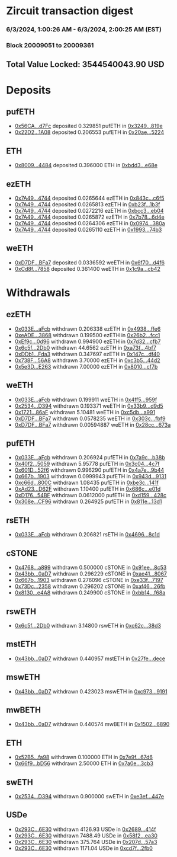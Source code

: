 # Zircuit transaction digest
### 6/3/2024, 1:00:26 AM - 6/3/2024, 2:00:25 AM (EST)
### Block 20009051 to 20009361

## Total Value Locked: 3544540043.90 USD

# Deposits
## pufETH
- [0x56CA...d7Fc](https://etherscan.io/address/0x56CA8eCdF6930303280aDe80CCCC99c71982d7Fc) deposited 0.329851 pufETH in [0x3249...819e](https://etherscan.io/tx/0x56CA8eCdF6930303280aDe80CCCC99c71982d7Fc)
- [0x22D2...1A08](https://etherscan.io/address/0x22D225E59DF9d37c7b9b98393D0259F7117D1A08) deposited 0.206553 pufETH in [0x20ae...5224](https://etherscan.io/tx/0x22D225E59DF9d37c7b9b98393D0259F7117D1A08)
## ETH
- [0x8009...4484](https://etherscan.io/address/0x8009C9A9Bea61fd9214Da66070dFC914a4e64484) deposited 0.396000 ETH in [0xbdd3...e68e](https://etherscan.io/tx/0x8009C9A9Bea61fd9214Da66070dFC914a4e64484)
## ezETH
- [0x7A49...4744](https://etherscan.io/address/0x7A493Be5c2ce014cD049Bf178a1ac0Db1B434744) deposited 0.0265644 ezETH in [0x843c...c6f5](https://etherscan.io/tx/0x7A493Be5c2ce014cD049Bf178a1ac0Db1B434744)
- [0x7A49...4744](https://etherscan.io/address/0x7A493Be5c2ce014cD049Bf178a1ac0Db1B434744) deposited 0.0265813 ezETH in [0xb23f...1b3f](https://etherscan.io/tx/0x7A493Be5c2ce014cD049Bf178a1ac0Db1B434744)
- [0x7A49...4744](https://etherscan.io/address/0x7A493Be5c2ce014cD049Bf178a1ac0Db1B434744) deposited 0.0272216 ezETH in [0xbcc3...eb04](https://etherscan.io/tx/0x7A493Be5c2ce014cD049Bf178a1ac0Db1B434744)
- [0x7A49...4744](https://etherscan.io/address/0x7A493Be5c2ce014cD049Bf178a1ac0Db1B434744) deposited 0.0265872 ezETH in [0x7b78...6d4e](https://etherscan.io/tx/0x7A493Be5c2ce014cD049Bf178a1ac0Db1B434744)
- [0x7A49...4744](https://etherscan.io/address/0x7A493Be5c2ce014cD049Bf178a1ac0Db1B434744) deposited 0.0264306 ezETH in [0x0974...380a](https://etherscan.io/tx/0x7A493Be5c2ce014cD049Bf178a1ac0Db1B434744)
- [0x7A49...4744](https://etherscan.io/address/0x7A493Be5c2ce014cD049Bf178a1ac0Db1B434744) deposited 0.0265110 ezETH in [0x1993...74b3](https://etherscan.io/tx/0x7A493Be5c2ce014cD049Bf178a1ac0Db1B434744)
## weETH
- [0xD7DF...BFa7](https://etherscan.io/address/0xD7DF7E085214743530afF339aFC420c7c720BFa7) deposited 0.0336592 weETH in [0x6f70...d4f6](https://etherscan.io/tx/0xD7DF7E085214743530afF339aFC420c7c720BFa7)
- [0xCd8f...7858](https://etherscan.io/address/0xCd8f6e975f878138370375a759A603aAED097858) deposited 0.361400 weETH in [0x1c9a...cb42](https://etherscan.io/tx/0xCd8f6e975f878138370375a759A603aAED097858)
# Withdrawals
## ezETH
- [0x033E...aFcb](https://etherscan.io/address/0x033ED97b012810Bb4E4F53bcDB665f52D385aFcb) withdrawn 0.206338 ezETH in [0x4938...ffe6](https://etherscan.io/tx/0x033ED97b012810Bb4E4F53bcDB665f52D385aFcb)
- [0xeADE...3868](https://etherscan.io/address/0xeADE62596062E385B0013e7401a0d2CB5F593868) withdrawn 0.199500 ezETH in [0x26b2...fcc1](https://etherscan.io/tx/0xeADE62596062E385B0013e7401a0d2CB5F593868)
- [0xEf9c...0d96](https://etherscan.io/address/0xEf9cC1a75eA7502FA63ce718fC73544b3C990d96) withdrawn 0.994900 ezETH in [0x7d32...cfb7](https://etherscan.io/tx/0xEf9cC1a75eA7502FA63ce718fC73544b3C990d96)
- [0x6c5f...2Db0](https://etherscan.io/address/0x6c5f55A63b3adD7DE067c401aA6e72Bcf5ed2Db0) withdrawn 44.6562 ezETH in [0xa73f...4bf7](https://etherscan.io/tx/0x6c5f55A63b3adD7DE067c401aA6e72Bcf5ed2Db0)
- [0xDDb1...Fda3](https://etherscan.io/address/0xDDb120d096F6cBd6d59B7dA5B5d59429e6EdFda3) withdrawn 0.347697 ezETH in [0x147c...df40](https://etherscan.io/tx/0xDDb120d096F6cBd6d59B7dA5B5d59429e6EdFda3)
- [0x738F...56A8](https://etherscan.io/address/0x738FE7d52b0B89a1CB8740c97b3CAd2DA6d256A8) withdrawn 3.70000 ezETH in [0xc3b5...44d2](https://etherscan.io/tx/0x738FE7d52b0B89a1CB8740c97b3CAd2DA6d256A8)
- [0x5e3D...E263](https://etherscan.io/address/0x5e3D413c7583F192AfB375F4Ec8856105F12E263) withdrawn 7.00000 ezETH in [0x8010...cf7b](https://etherscan.io/tx/0x5e3D413c7583F192AfB375F4Ec8856105F12E263)
## weETH
- [0x033E...aFcb](https://etherscan.io/address/0x033ED97b012810Bb4E4F53bcDB665f52D385aFcb) withdrawn 0.199911 weETH in [0x4ff5...959f](https://etherscan.io/tx/0x033ED97b012810Bb4E4F53bcDB665f52D385aFcb)
- [0x2534...D394](https://etherscan.io/address/0x2534D157Aa918294890EbA03602B32A98c60D394) withdrawn 0.193371 weETH in [0x33b9...d9d5](https://etherscan.io/tx/0x2534D157Aa918294890EbA03602B32A98c60D394)
- [0x1721...86aF](https://etherscan.io/address/0x1721C274EE2470e6146596Df804A7480f6Cf86aF) withdrawn 5.10481 weETH in [0xc5db...a991](https://etherscan.io/tx/0x1721C274EE2470e6146596Df804A7480f6Cf86aF)
- [0xD7DF...BFa7](https://etherscan.io/address/0xD7DF7E085214743530afF339aFC420c7c720BFa7) withdrawn 0.0578235 weETH in [0x303c...fbf9](https://etherscan.io/tx/0xD7DF7E085214743530afF339aFC420c7c720BFa7)
- [0xD7DF...BFa7](https://etherscan.io/address/0xD7DF7E085214743530afF339aFC420c7c720BFa7) withdrawn 0.00594887 weETH in [0x28cc...673a](https://etherscan.io/tx/0xD7DF7E085214743530afF339aFC420c7c720BFa7)
## pufETH
- [0x033E...aFcb](https://etherscan.io/address/0x033ED97b012810Bb4E4F53bcDB665f52D385aFcb) withdrawn 0.206924 pufETH in [0x7a9c...b38b](https://etherscan.io/tx/0x033ED97b012810Bb4E4F53bcDB665f52D385aFcb)
- [0x40f2...5059](https://etherscan.io/address/0x40f244c38a5fBe5865112CfE274219D32f2a5059) withdrawn 5.95778 pufETH in [0x3c04...4c7f](https://etherscan.io/tx/0x40f244c38a5fBe5865112CfE274219D32f2a5059)
- [0x601D...52f6](https://etherscan.io/address/0x601DF68C24EB4e4D1f51939d27c3FF01c94752f6) withdrawn 0.996290 pufETH in [0x4a7e...9b44](https://etherscan.io/tx/0x601DF68C24EB4e4D1f51939d27c3FF01c94752f6)
- [0x667b...1903](https://etherscan.io/address/0x667b28dAAe318F230aA319cf06fa74c050151903) withdrawn 0.0999943 pufETH in [0x943d...9131](https://etherscan.io/tx/0x667b28dAAe318F230aA319cf06fa74c050151903)
- [0xc66d...800C](https://etherscan.io/address/0xc66dAF4D12f42FEC4074233D1f5df192d72E800C) withdrawn 1.08435 pufETH in [0xbe3c...141f](https://etherscan.io/tx/0xc66dAF4D12f42FEC4074233D1f5df192d72E800C)
- [0xAd23...D62F](https://etherscan.io/address/0xAd230dB35Db01FA070C78b697E1Dbd64Fb26D62F) withdrawn 1.10400 pufETH in [0x686c...e01d](https://etherscan.io/tx/0xAd230dB35Db01FA070C78b697E1Dbd64Fb26D62F)
- [0xD176...54BF](https://etherscan.io/address/0xD176E9dab5B682Be32532073aBa194612a5D54BF) withdrawn 0.0612000 pufETH in [0xd159...428c](https://etherscan.io/tx/0xD176E9dab5B682Be32532073aBa194612a5D54BF)
- [0x308e...CF96](https://etherscan.io/address/0x308e9DCE27CD3a7B45b08ee9fE2dD5D3a27CCF96) withdrawn 0.264925 pufETH in [0x811e...13d1](https://etherscan.io/tx/0x308e9DCE27CD3a7B45b08ee9fE2dD5D3a27CCF96)
## rsETH
- [0x033E...aFcb](https://etherscan.io/address/0x033ED97b012810Bb4E4F53bcDB665f52D385aFcb) withdrawn 0.206821 rsETH in [0x4696...8c1d](https://etherscan.io/tx/0x033ED97b012810Bb4E4F53bcDB665f52D385aFcb)
## cSTONE
- [0x4768...a899](https://etherscan.io/address/0x476863fc6046371b976b9106359E2a2efa70a899) withdrawn 0.500000 cSTONE in [0x91ee...8c53](https://etherscan.io/tx/0x476863fc6046371b976b9106359E2a2efa70a899)
- [0x43bb...0aD7](https://etherscan.io/address/0x43bbB89E02eb41473E7A8F44a89a31e48Ccd0aD7) withdrawn 0.296229 cSTONE in [0xae41...8067](https://etherscan.io/tx/0x43bbB89E02eb41473E7A8F44a89a31e48Ccd0aD7)
- [0x667b...1903](https://etherscan.io/address/0x667b28dAAe318F230aA319cf06fa74c050151903) withdrawn 0.276096 cSTONE in [0xe33f...7197](https://etherscan.io/tx/0x667b28dAAe318F230aA319cf06fa74c050151903)
- [0x73Dc...2358](https://etherscan.io/address/0x73Dc1128eA5CBEB923E2EBDC12cd2D934d672358) withdrawn 0.296202 cSTONE in [0xaf46...26fb](https://etherscan.io/tx/0x73Dc1128eA5CBEB923E2EBDC12cd2D934d672358)
- [0x8130...e4A8](https://etherscan.io/address/0x8130398E2269Cf05A9482B988C935094e99Ee4A8) withdrawn 0.249900 cSTONE in [0xbb14...f68a](https://etherscan.io/tx/0x8130398E2269Cf05A9482B988C935094e99Ee4A8)
## rswETH
- [0x6c5f...2Db0](https://etherscan.io/address/0x6c5f55A63b3adD7DE067c401aA6e72Bcf5ed2Db0) withdrawn 3.14800 rswETH in [0xc62c...38d3](https://etherscan.io/tx/0x6c5f55A63b3adD7DE067c401aA6e72Bcf5ed2Db0)
## mstETH
- [0x43bb...0aD7](https://etherscan.io/address/0x43bbB89E02eb41473E7A8F44a89a31e48Ccd0aD7) withdrawn 0.440957 mstETH in [0x27fe...dece](https://etherscan.io/tx/0x43bbB89E02eb41473E7A8F44a89a31e48Ccd0aD7)
## mswETH
- [0x43bb...0aD7](https://etherscan.io/address/0x43bbB89E02eb41473E7A8F44a89a31e48Ccd0aD7) withdrawn 0.423023 mswETH in [0xc973...9191](https://etherscan.io/tx/0x43bbB89E02eb41473E7A8F44a89a31e48Ccd0aD7)
## mwBETH
- [0x43bb...0aD7](https://etherscan.io/address/0x43bbB89E02eb41473E7A8F44a89a31e48Ccd0aD7) withdrawn 0.440574 mwBETH in [0x1502...6890](https://etherscan.io/tx/0x43bbB89E02eb41473E7A8F44a89a31e48Ccd0aD7)
## ETH
- [0x52B5...fa98](https://etherscan.io/address/0x52B572e36db2D6e07f3d07A88f50695781DAfa98) withdrawn 0.100000 ETH in [0x7e9f...67d6](https://etherscan.io/tx/0x52B572e36db2D6e07f3d07A88f50695781DAfa98)
- [0x66f9...bD56](https://etherscan.io/address/0x66f9A6775dBA0b65c888C14c9FE52f8C4B74bD56) withdrawn 2.50000 ETH in [0x7a0e...3cb3](https://etherscan.io/tx/0x66f9A6775dBA0b65c888C14c9FE52f8C4B74bD56)
## swETH
- [0x2534...D394](https://etherscan.io/address/0x2534D157Aa918294890EbA03602B32A98c60D394) withdrawn 0.900000 swETH in [0xe3ef...447e](https://etherscan.io/tx/0x2534D157Aa918294890EbA03602B32A98c60D394)
## USDe
- [0x293C...6E30](https://etherscan.io/address/0x293C6937D8D82e05B01335F7B33FBA0c8e256E30) withdrawn 4126.93 USDe in [0x2689...414f](https://etherscan.io/tx/0x293C6937D8D82e05B01335F7B33FBA0c8e256E30)
- [0x293C...6E30](https://etherscan.io/address/0x293C6937D8D82e05B01335F7B33FBA0c8e256E30) withdrawn 7488.49 USDe in [0x58f2...ea30](https://etherscan.io/tx/0x293C6937D8D82e05B01335F7B33FBA0c8e256E30)
- [0x293C...6E30](https://etherscan.io/address/0x293C6937D8D82e05B01335F7B33FBA0c8e256E30) withdrawn 375.764 USDe in [0x207d...57a3](https://etherscan.io/tx/0x293C6937D8D82e05B01335F7B33FBA0c8e256E30)
- [0x293C...6E30](https://etherscan.io/address/0x293C6937D8D82e05B01335F7B33FBA0c8e256E30) withdrawn 1171.04 USDe in [0xcd7f...2fb0](https://etherscan.io/tx/0x293C6937D8D82e05B01335F7B33FBA0c8e256E30)
